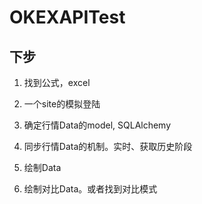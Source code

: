 # OKEXAPITest

## 下步

   1.  找到公式，excel
   1.  一个site的模拟登陆

  1. 确定行情Data的model, SQLAlchemy
  4. 同步行情Data的机制。实时、获取历史阶段
  9. 绘制Data
  6. 绘制对比Data。或者找到对比模式
